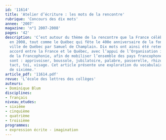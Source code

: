 ```yaml
---
id: '11614'
title: 'Atelier d’écriture : les mots de la rencontre'
rubrique: 'Concours des dix mots'
annee: '2007'
magazine: 'n°1 2007-2008'
pages: '42'
description: 'C’est autour du thème de la rencontre que la France célèbre sa langue
  en 2008, tout comme le Québec qui fête le 400e anniversaire de la fondation de la
  ville de Québec par Samuel de Champlain. Dix mots ont ainsi été retenus d’un commun
  accord entre la France et le Québec, avec l’appui de l’Organisation internationale
  de la Francophonie, afin de mobiliser l’ensemble des pays francophones. Ces mots
  sont : apprivoiser, boussole, jubilatoire, palabre, passerelle, rhizome, s’attabler,
  tact, toi, visage. Cet article présente une exploration du vocabulaire en classe
  de sixième.'
article_pdf: '11614.pdf'
revue: 'L’école des lettres des collèges'
auteurs:
- Dominique Blum
disciplines:
- français
niveau_etudes:
- sixième
- cinquième
- quatrième
- troisième
programmes:
- expression écrite - imagination
---
```

